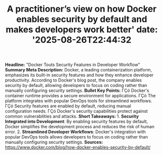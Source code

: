 ﻿---
title: "A practitioner’s view on how Docker enables security by default and makes developers work better'
date: '2025-08-26T22:44:32"
category: "Markets"
summary: ""
slug: "a practitioners view on how docker enables security by defau"
source_urls:
  - "https://www.docker.com/blog/how-docker-enables-security-by-default/"
seo:
  title: "A practitioner’s view on how Docker enables security by default and makes developers work better | Hash n Hedge'
  description: '"
  keywords: ["news", "markets", "brief"]
---
**Headline:** "Docker Touts Security Features in Developer Workflow"  **Summary Meta Description:** Docker, a leading containerization platform, emphasizes its built-in security features and how they enhance developer productivity. According to Docker's blog post, the company enables security by default, allowing developers to focus on coding rather than manually configuring security settings.  **Bullet Key Points:**  ΓÇó Docker's container runtime provides a secure environment for applications. ΓÇó The platform integrates with popular DevOps tools for streamlined workflows. ΓÇó Security features are enabled by default, reducing manual configuration needs. ΓÇó Docker's security capabilities protect against common vulnerabilities and attacks.  **Short Takeaways:**  1. **Security Integrated into Development**: By enabling security features by default, Docker simplifies the development process and reduces the risk of human error. 2. **Streamlined Developer Workflows**: Docker's integration with popular DevOps tools allows developers to focus on coding rather than manually configuring security settings.  **Sources:**  https://www.docker.com/blog/how-docker-enables-security-by-default/ 
